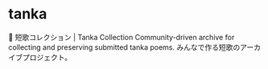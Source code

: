 # tanka
🌸 短歌コレクション | Tanka Collection 
Community-driven archive for collecting and preserving submitted tanka poems. みんなで作る短歌のアーカイブプロジェクト。
